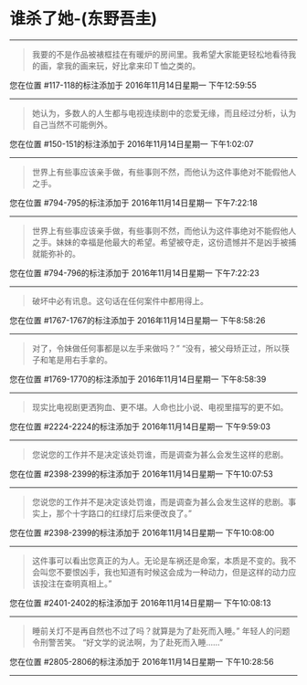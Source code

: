 # 谁杀了她-(东野吾圭)

---

> 我要的不是作品被裱框挂在有暖炉的房间里。我希望大家能更轻松地看待我的画，拿我的画来玩，好比拿来印Ｔ恤之类的。

您在位置 #117-118的标注添加于 2016年11月14日星期一 下午12:59:55

---

> 她认为，多数人的人生都与电视连续剧中的恋爱无缘，而且经过分析，认为自己当然不可能例外。

您在位置 #150-151的标注添加于 2016年11月14日星期一 下午1:02:07

---

> 世界上有些事应该亲手做，有些事则不然，而他认为这件事绝对不能假他人之手。

您在位置 #794-795的标注添加于 2016年11月14日星期一 下午7:22:18

---

> 世界上有些事应该亲手做，有些事则不然，而他认为这件事绝对不能假他人之手。妹妹的幸福是他最大的希望。希望被夺走，这份遗憾并不是凶手被捕就能弥补的。

您在位置 #794-796的标注添加于 2016年11月14日星期一 下午7:22:23

---

> 破坏中必有讯息。这句话在任何案件中都用得上。

您在位置 #1767-1767的标注添加于 2016年11月14日星期一 下午8:58:26

---

> 对了，令妹做任何事都是以左手来做吗？” “没有，被父母矫正过，所以筷子和笔是用右手拿的。

您在位置 #1769-1770的标注添加于 2016年11月14日星期一 下午8:58:39

---

> 现实比电视剧更洒狗血、更不堪。人命也比小说、电视里描写的更不如。

您在位置 #2224-2224的标注添加于 2016年11月14日星期一 下午9:59:03

---

> 您说您的工作并不是决定该处罚谁，而是调查为甚么会发生这样的悲剧。

您在位置 #2398-2399的标注添加于 2016年11月14日星期一 下午10:07:53

---

> 您说您的工作并不是决定该处罚谁，而是调查为甚么会发生这样的悲剧。事实上，那个十字路口的红绿灯后来便改良了。”

您在位置 #2398-2399的标注添加于 2016年11月14日星期一 下午10:08:00

---

> 这件事可以看出您真正的为人。无论是车祸还是命案，本质是不变的。我不会叫您不要恨凶手，我也知道有时候这会成为一种动力，但是这样的动力应该投注在查明真相上。”

您在位置 #2401-2402的标注添加于 2016年11月14日星期一 下午10:08:13

---

> 睡前关灯不是再自然也不过了吗？就算是为了赴死而入睡。” 年轻人的问题令刑警苦笑。 “好文学的说法啊，为了赴死而入睡……”

您在位置 #2805-2806的标注添加于 2016年11月14日星期一 下午10:28:56

---

